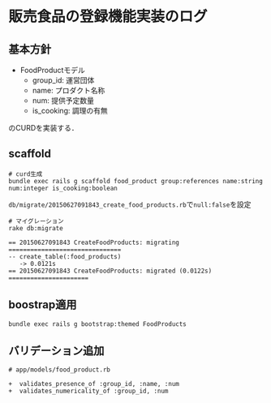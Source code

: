 # 販売食品の登録機能実装のログ

## 基本方針

* FoodProductモデル
    * group_id: 運営団体
    * name: プロダクト名称
    * num: 提供予定数量
    * is_cooking: 調理の有無

のCURDを実装する．

## scaffold

```
# curd生成
bundle exec rails g scaffold food_product group:references name:string num:integer is_cooking:boolean
```

`db/migrate/20150627091843_create_food_products.rb`で`null:false`を設定
 
```
# マイグレーション
rake db:migrate

== 20150627091843 CreateFoodProducts: migrating ===============================
-- create_table(:food_products)
   -> 0.0121s
== 20150627091843 CreateFoodProducts: migrated (0.0122s) ======================
```

## boostrap適用

```
bundle exec rails g bootstrap:themed FoodProducts
```

## バリデーション追加

```
# app/models/food_product.rb

+  validates_presence_of :group_id, :name, :num
+  validates_numericality_of :group_id, :num
```
